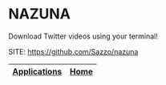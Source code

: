 # NAZUNA

 Download Twitter videos using your terminal!

 SITE: https://github.com/Sazzo/nazuna

 | [Applications](https://portable-linux-apps.github.io/apps.html) | [Home](https://portable-linux-apps.github.io)
 | --- | --- |
